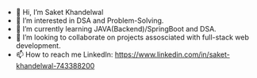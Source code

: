 - 👋 Hi, I’m Saket Khandelwal
- 👀 I’m interested in DSA and Problem-Solving.
- 🌱 I’m currently learning JAVA(Backend)/SpringBoot and DSA.
- 💞️ I’m looking to collaborate on projects assosciated with full-stack web development.
- 📫 How to reach me LinkedIn: https://www.linkedin.com/in/saket-khandelwal-743388200

<!---
Saket121/Saket121 is a ✨ special ✨ repository because its `README.md` (this file) appears on your GitHub profile.
You can click the Preview link to take a look at your changes.
--->
